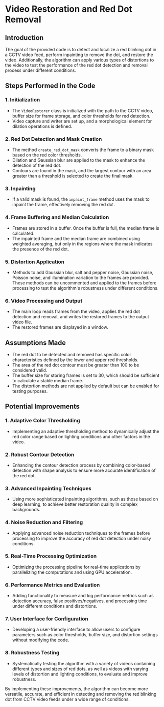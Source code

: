 # Video Restoration and Red Dot Removal

## Introduction

The goal of the provided code is to detect and localize a red blinking dot in a CCTV video feed, perform inpainting to remove the dot, and restore the video. Additionally, the algorithm can apply various types of distortions to the video to test the performance of the red dot detection and removal process under different conditions.

## Steps Performed in the Code

### 1. Initialization
- The `VideoRestorer` class is initialized with the path to the CCTV video, buffer size for frame storage, and color thresholds for red detection.
- Video capture and writer are set up, and a morphological element for dilation operations is defined.

### 2. Red Dot Detection and Mask Creation
- The method `create_red_dot_mask` converts the frame to a binary mask based on the red color thresholds.
- Dilation and Gaussian blur are applied to the mask to enhance the detection of the red dot.
- Contours are found in the mask, and the largest contour with an area greater than a threshold is selected to create the final mask.

### 3. Inpainting
- If a valid mask is found, the `inpaint_frame` method uses the mask to inpaint the frame, effectively removing the red dot.

### 4. Frame Buffering and Median Calculation
- Frames are stored in a buffer. Once the buffer is full, the median frame is calculated.
- The inpainted frame and the median frame are combined using weighted averaging, but only in the regions where the mask indicates the presence of the red dot.

### 5. Distortion Application
- Methods to add Gaussian blur, salt and pepper noise, Gaussian noise, Poisson noise, and illumination variation to the frames are provided. These methods can be uncommented and applied to the frames before processing to test the algorithm's robustness under different conditions.

### 6. Video Processing and Output
- The main loop reads frames from the video, applies the red dot detection and removal, and writes the restored frames to the output video file.
- The restored frames are displayed in a window.

## Assumptions Made
- The red dot to be detected and removed has specific color characteristics defined by the lower and upper red thresholds.
- The area of the red dot contour must be greater than 100 to be considered valid.
- The buffer size for storing frames is set to 30, which should be sufficient to calculate a stable median frame.
- The distortion methods are not applied by default but can be enabled for testing purposes.

## Potential Improvements

### 1. Adaptive Color Thresholding
- Implementing an adaptive thresholding method to dynamically adjust the red color range based on lighting conditions and other factors in the video.

### 2. Robust Contour Detection
- Enhancing the contour detection process by combining color-based detection with shape analysis to ensure more accurate identification of the red dot.

### 3. Advanced Inpainting Techniques
- Using more sophisticated inpainting algorithms, such as those based on deep learning, to achieve better restoration quality in complex backgrounds.

### 4. Noise Reduction and Filtering
- Applying advanced noise reduction techniques to the frames before processing to improve the accuracy of red dot detection under noisy conditions.

### 5. Real-Time Processing Optimization
- Optimizing the processing pipeline for real-time applications by parallelizing the computations and using GPU acceleration.

### 6. Performance Metrics and Evaluation
- Adding functionality to measure and log performance metrics such as detection accuracy, false positives/negatives, and processing time under different conditions and distortions.

### 7. User Interface for Configuration
- Developing a user-friendly interface to allow users to configure parameters such as color thresholds, buffer size, and distortion settings without modifying the code.

### 8. Robustness Testing
- Systematically testing the algorithm with a variety of videos containing different types and sizes of red dots, as well as videos with varying levels of distortion and lighting conditions, to evaluate and improve robustness.

By implementing these improvements, the algorithm can become more versatile, accurate, and efficient in detecting and removing the red blinking dot from CCTV video feeds under a wide range of conditions.
